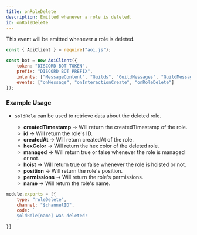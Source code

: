```yaml
---
title: onRoleDelete
description: Emitted whenever a role is deleted.
id: onRoleDelete
---
```


This event will be emitted whenever a role is deleted.

```javascript
const { AoiClient } = require("aoi.js");

const bot = new AoiClient({
    token: "DISCORD BOT TOKEN",
    prefix: "DISCORD BOT PREFIX",
    intents: ["MessageContent", "Guilds", "GuildMessages", "GuildMessageReactions"],
    events: ["onMessage", "onInteractionCreate", "onRoleDelete"]
});
```

### Example Usage

- `$oldRole` can be used to retrieve data about the deleted role.

    - **createdTimestamp** &rarr; Will return the createdTimestamp of the role.
    - **id** &rarr; Will return the role's ID.
    - **createdAt** &rarr; Will return createdAt of the role.
    - **hexColor** &rarr; Will return the hex color of the deleted role.
    - **managed** &rarr; Will return true or false whenever the role is managed or not. 
    - **hoist** &rarr; Will return true or false whenever the role is hoisted or not. 
    - **position** &rarr; Will return the role's position. 
    - **permissions** &rarr; Will return the role's permissions.
    - **name** &rarr; Will return the role's name.

```javascript
module.exports = [{
    type: "roleDelete",
    channel: "$channelID",
    code: `
    $oldRole[name] was deleted!
    `
}]
```
